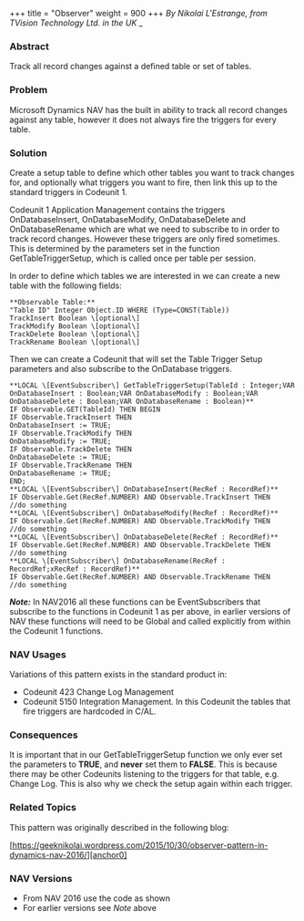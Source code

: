 +++
title = "Observer"
weight = 900
+++
_By Nikolai L'Estrange, from TVision Technology Ltd. in the UK_
_

### Abstract

Track all record changes against a defined table or set of tables.

### Problem

Microsoft Dynamics NAV has the built in ability to track all record changes against any table, however it does not always fire the triggers for every table.

### Solution

Create a setup table to define which other tables you want to track changes for, and optionally what triggers you want to fire, then link this up to the standard triggers in Codeunit 1\.

Codeunit 1 Application Management contains the triggers OnDatabaseInsert, OnDatabaseModify, OnDatabaseDelete and OnDatabaseRename which are what we need to subscribe to in order to track record changes. However these triggers are only fired sometimes. This is determined by the parameters set in the function GetTableTriggerSetup, which is called once per table per session.

In order to define which tables we are interested in we can create a new table with the following fields:

    **Observable Table:**
    "Table ID" Integer Object.ID WHERE (Type=CONST(Table))
    TrackInsert Boolean \[optional\]
    TrackModify Boolean \[optional\]
    TrackDelete Boolean \[optional\]
    TrackRename Boolean \[optional\]

Then we can create a Codeunit that will set the Table Trigger Setup parameters and also subscribe to the OnDatabase triggers.

    **LOCAL \[EventSubscriber\] GetTableTriggerSetup(TableId : Integer;VAR OnDatabaseInsert : Boolean;VAR OnDatabaseModify : Boolean;VAR OnDatabaseDelete : Boolean;VAR OnDatabaseRename : Boolean)**  
    IF Observable.GET(TableId) THEN BEGIN  
    IF Observable.TrackInsert THEN  
    OnDatabaseInsert := TRUE;  
    IF Observable.TrackModify THEN  
    OnDatabaseModify := TRUE;  
    IF Observable.TrackDelete THEN  
    OnDatabaseDelete := TRUE;  
    IF Observable.TrackRename THEN  
    OnDatabaseRename := TRUE;  
    END;  
    **LOCAL \[EventSubscriber\] OnDatabaseInsert(RecRef : RecordRef)**
    IF Observable.Get(RecRef.NUMBER) AND Observable.TrackInsert THEN
    //do something
    **LOCAL \[EventSubscriber\] OnDatabaseModify(RecRef : RecordRef)**
    IF Observable.Get(RecRef.NUMBER) AND Observable.TrackModify THEN
    //do something
    **LOCAL \[EventSubscriber\] OnDatabaseDelete(RecRef : RecordRef)**
    IF Observable.Get(RecRef.NUMBER) AND Observable.TrackDelete THEN
    //do something
    **LOCAL \[EventSubscriber\] OnDatabaseRename(RecRef : RecordRef;xRecRef : RecordRef)**
    IF Observable.Get(RecRef.NUMBER) AND Observable.TrackRename THEN
    //do something
    

_**Note:**_ In NAV2016 all these functions can be EventSubscribers that subscribe to the functions in Codeunit 1 as per above, in earlier versions of NAV these functions will need to be Global and called explicitly from within the Codeunit 1 functions.

### NAV Usages

Variations of this pattern exists in the standard product in:

* Codeunit 423 Change Log Management
* Codeunit 5150 Integration Management. In this Codeunit the tables that fire triggers are hardcoded in C/AL.

### Consequences

It is important that in our GetTableTriggerSetup function we only ever set the parameters to **TRUE**, and **never** set them to **FALSE**. This is because there may be other Codeunits listening to the triggers for that table, e.g. Change Log. This is also why we check the setup again within each trigger.

### Related Topics

This pattern was originally described in the following blog:

[https://geeknikolai.wordpress.com/2015/10/30/observer-pattern-in-dynamics-nav-2016/][anchor0]

### NAV Versions

* From NAV 2016 use the code as shown
* For earlier versions see _Note_ above



[anchor0]: https://geeknikolai.wordpress.com/2015/10/30/observer-pattern-in-dynamics-nav-2016/
